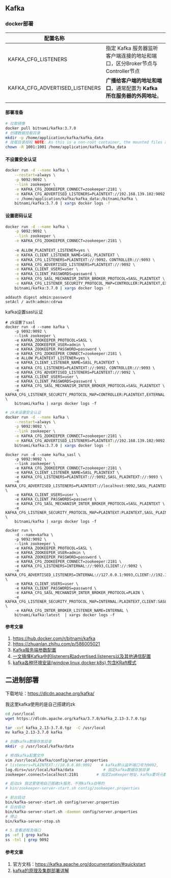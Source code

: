 ## Kafka

### docker部署

| 配置名称                       |                                                              |
| ------------------------------ | ------------------------------------------------------------ |
| KAFKA_CFG_LISTENERS            | 指定 Kafka 服务器监听客户端连接的地址和端口，区分Broker节点与Controller节点 |
| KAFKA_CFG_ADVERTISED_LISTENERS | **广播给客户端的地址和端口**，通常配置为 **Kafka 所在服务器的外网地址**。 |
|                                |                                                              |

#### 部署准备

```bash
# 拉取镜像
docker pull bitnami/kafka:3.7.0
# 创建数据挂载目录
mkdir -p /home/application/kafka/kafka_data
# 挂载目录授权 NOTE: As this is a non-root container, the mounted files and directories must have the proper permissions for the UID 1001.
chown -R 1001:1001 /home/application/kafka/kafka_data
```

#### 不设置安全认证

```bash
docker run -d --name kafka \
	--restart=always \
    -p 9092:9092 \
    --link zookeeper \
    -e KAFKA_CFG_ZOOKEEPER_CONNECT=zookeeper:2181 \
    -e KAFKA_CFG_ADVERTISED_LISTENERS=PLAINTEXT://192.168.139.102:9092 \
    -v /home/application/kafka/kafka_data:/bitnami/kafka \
    bitnami/kafka:3.7.0 | xargs docker logs -f 
```

#### 设置密码认证

```bash
docker run -d --name kafka \
	-p 9092:9092 \
    --link zookeeper \
    -e KAFKA_CFG_ZOOKEEPER_CONNECT=zookeeper:2181 \
    
    -e ALLOW_PLAINTEXT_LISTENER=yes \
    -e KAFKA_CLIENT_LISTENER_NAME=SASL_PLAINTEXT \
    -e KAFKA_CFG_LISTENERS=PLAINTEXT://:9092，CONTROLLER://:9093 \
    -e KAFKA_CFG_ADVERTISED_LISTENERS=PLAINTEXT://:9092 \
    -e KAFKA_CLIENT_USERS=user \
    -e KAFKA_CLIENT_PASSWORDS=password \
    -e KAFKA_CFG_SASL_MECHANISM_INTER_BROKER_PROTOCOL=SASL_PLAINTEXT \
    -e KAFKA_CFG_LISTENER_SECURITY_PROTOCOL_MAP=CONTROLLER:PLAINTEXT,EXTERNAL:PLAINTEXT,PLAINTEXT:PLAINTEXT \
	bitnami/kafka:3.7.0 | xargs docker logs -f 
```

```
addauth digest admin:password
setAcl / auth:admin:cdrwa
```

kafka设置sasl认证

```shell
# zk设置了sasl
docker run -d --name kafka \
	-p 9092:9092 \
    --link zookeeper \
    -e KAFKA_ZOOKEEPER_PROTOCOL=SASL \
    -e KAFKA_ZOOKEEPER_USER=admin \
    -e KAFKA_ZOOKEEPER_PASSWORD=password \
    -e KAFKA_CFG_ZOOKEEPER_CONNECT=zookeeper:2181 \
    -e ALLOW_PLAINTEXT_LISTENER=yes \
    -e KAFKA_CLIENT_LISTENER_NAME=SASL_PLAINTEXT \
    -e KAFKA_CFG_LISTENERS=PLAINTEXT://:9092，CONTROLLER://:9093 \
    -e KAFKA_CFG_ADVERTISED_LISTENERS=PLAINTEXT://:9092 \
    -e KAFKA_CLIENT_USERS=user \
    -e KAFKA_CLIENT_PASSWORDS=password \
    -e KAFKA_CFG_SASL_MECHANISM_INTER_BROKER_PROTOCOL=SASL_PLAINTEXT \
    -e KAFKA_CFG_LISTENER_SECURITY_PROTOCOL_MAP=CONTROLLER:PLAINTEXT,EXTERNAL:PLAINTEXT,PLAINTEXT:PLAINTEXT \
	bitnami/kafka | xargs docker logs -f 
```

```bash
# zk未设置安全认证
docker run -d --name kafka \
	--restart=always \
    -p 9092:9092 \
    --link zookeeper \
    -e KAFKA_CFG_ZOOKEEPER_CONNECT=zookeeper:2181 \
    -e KAFKA_CFG_ADVERTISED_LISTENERS=PLAINTEXT://192.168.139.102:9092 \
    bitnami/kafka:3.7.0 | xargs docker logs -f 
```



```shell
docker run -d --name kafka_sasl \
    -p 9092:9092 \
    --link zookeeper \
    -e KAFKA_CFG_ZOOKEEPER_CONNECT=zookeeper:2181 \
    -e KAFKA_CLIENT_LISTENER_NAME=SASL_PLAINTEXT \
    -e KAFKA_CFG_LISTENERS=PLAINTEXT://:9092,SASL_PLAINTEXT://:9093 \
    -e KAFKA_CFG_ADVERTISED_LISTENERS=PLAINTEXT://localhost:9092,SASL_PLAINTEXT://localhost:9093 \
    -e KAFKA_CLIENT_USERS=user \
    -e KAFKA_CLIENT_PASSWORDS=password \
    -e KAFKA_CFG_SASL_MECHANISM_INTER_BROKER_PROTOCOL=SASL_PLAINTEXT \
    -e KAFKA_CFG_LISTENER_SECURITY_PROTOCOL_MAP=PLAINTEXT:PLAINTEXT,SASL_PLAINTEXT:SASL_PLAINTEXT \
    bitnami/kafka | xargs docker logs -f 
```

```shell
docker run \
    -d --name=kafka \
    -p 9092:9092 \
    --link zookeeper \
    -e KAFKA_ZOOKEEPER_PROTOCOL=SASL \
    -e KAFKA_ZOOKEEPER_USER=admin \
    -e KAFKA_ZOOKEEPER_PASSWORD=password \
    -e KAFKA_CFG_ZOOKEEPER_CONNECT=zookeeper:2181 \
    -e KAFKA_CFG_LISTENERS=INTERNAL://:9093,CLIENT://:9092 \
    -e KAFKA_CFG_ADVERTISED_LISTENERS=INTERNAL://127.0.0.1:9093,CLIENT://192.168.139.101:9092 \
    -e KAFKA_CLIENT_USERS=user \
    -e KAFKA_CLIENT_PASSWORDS=password \
    -e KAFKA_CFG_SASL_MECHANISM_INTER_BROKER_PROTOCOL=PLAIN \
    -e KAFKA_CFG_LISTENER_SECURITY_PROTOCOL_MAP=INTERNAL:PLAINTEXT,CLIENT:SASL_PLAINTEXT \
    -e KAFKA_CFG_INTER_BROKER_LISTENER_NAME=INTERNAL \
    bitnami/kafka:latest  | xargs docker logs -f 
```

#### 参考文章

1. https://hub.docker.com/r/bitnami/kafka
2. https://zhuanlan.zhihu.com/p/586005021
3. [Kafka服务端参数配置](https://blog.csdn.net/weixin_52851967/article/details/128173919)
4. [一文搞懂Kafka中的listeners和advertised.listeners以及其他通信配置](https://blog.51cto.com/szzdzhp/5683496)
5. [kafka各种环境安装(window,linux,docker,k8s),包含KRaft模式](https://blog.csdn.net/qq_38263083/article/details/132341449)



## 二进制部署

下载地址：https://dlcdn.apache.org/kafka/

我这里kafka使用的是自己搭建的zk

```bash
cd /usr/local
wget https://dlcdn.apache.org/kafka/3.7.0/kafka_2.13-3.7.0.tgz

tar -xvf kafka_2.13-3.7.0.tgz  -C /usr/local
mv kafka_2.13-3.7.0 kafka

# 创建kafka数据存放目录
mkdir -p /usr/local/kafka/data

# 修改kafka配置文件
vim /usr/local/kafka/config/server.properties
# listeners=PLAINTEXT://10.0.0.80:9092    # kafka默认监听端口号为9092,
log.dirs=/usr/local/kafka/data             # 指定kafka数据存放目录
zookeeper.connect=localhost:2181        # 指定ZooKeeper地址，kafka要将元数据存放到zk中，这里会在本机启动一个zk

# 启动zk 我这里使用自己搭建zk服务，不用kafka自带的
# bin/zookeeper-server-start.sh config/zookeeper.properties

# 前台启动
bin/kafka-server-start.sh config/server.properties
# 后台启动
bin/kafka-server-start.sh -daemon config/server.properties
# 停止
bin/kafka-server-stop.sh

# 5.查看进程及端口
ps -ef | grep kafka
ss -tnl | grep 9092

```

#### 参考文章

1. 官方文档：https://kafka.apache.org/documentation/#quickstart
1. [kafka的原理及集群部署详解](https://www.cnblogs.com/hgzero/p/17229564.html)

